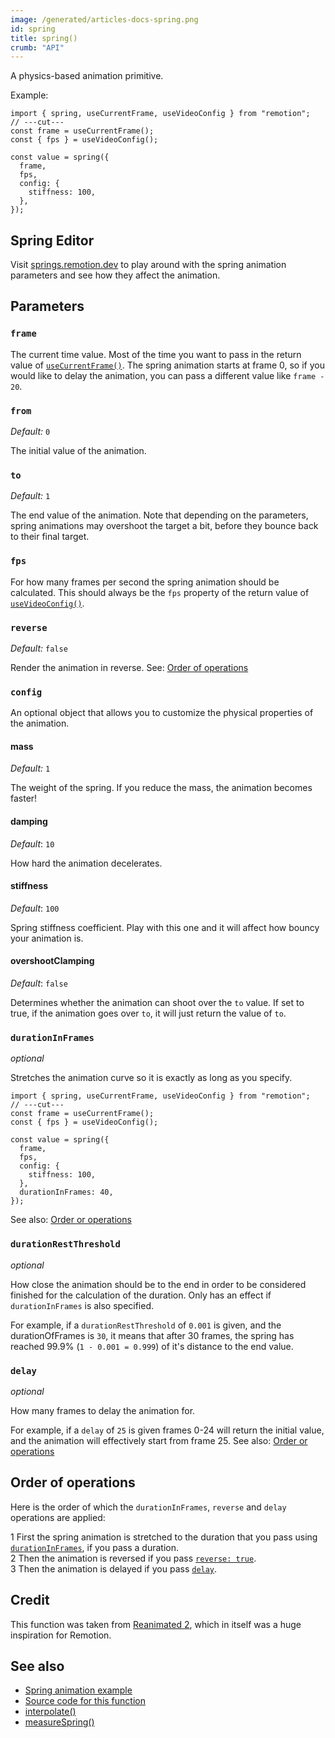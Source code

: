 ```yaml
---
image: /generated/articles-docs-spring.png
id: spring
title: spring()
crumb: "API"
---
```


A physics-based animation primitive.

Example:

```tsx twoslash title="spring-example.ts"
import { spring, useCurrentFrame, useVideoConfig } from "remotion";
// ---cut---
const frame = useCurrentFrame();
const { fps } = useVideoConfig();

const value = spring({
  frame,
  fps,
  config: {
    stiffness: 100,
  },
});
```

## Spring Editor

Visit [springs.remotion.dev](https://springs.remotion.dev) to play around with the spring animation parameters and see how they affect the animation.

## Parameters

### `frame`

The current time value. Most of the time you want to pass in the return value of [`useCurrentFrame()`](/docs/use-current-frame). The spring animation starts at frame 0, so if you would like to delay the animation, you can pass a different value like `frame - 20`.

### `from`

_Default:_ `0`

The initial value of the animation.

### `to`

_Default:_ `1`

The end value of the animation. Note that depending on the parameters, spring animations may overshoot the target a bit, before they bounce back to their final target.

### `fps`

For how many frames per second the spring animation should be calculated. This should always be the `fps` property of the return value of [`useVideoConfig()`](/docs/use-video-config).

### `reverse`<AvailableFrom v="3.3.92" />

_Default:_ `false`

Render the animation in reverse. See: [Order of operations](#order-of-operations)

### `config`

An optional object that allows you to customize the physical properties of the animation.

#### mass

_Default:_ `1`

The weight of the spring. If you reduce the mass, the animation becomes faster!

#### damping

_Default_: `10`

How hard the animation decelerates.

#### stiffness

_Default_: `100`

Spring stiffness coefficient. Play with this one and it will affect how bouncy your animation is.

#### overshootClamping

_Default_: `false`

Determines whether the animation can shoot over the `to` value. If set to true, if the animation goes over `to`, it will just return the value of `to`.

### `durationInFrames`<AvailableFrom v="3.0.27" />

_optional_

Stretches the animation curve so it is exactly as long as you specify.

```tsx twoslash title="spring-example.ts"
import { spring, useCurrentFrame, useVideoConfig } from "remotion";
// ---cut---
const frame = useCurrentFrame();
const { fps } = useVideoConfig();

const value = spring({
  frame,
  fps,
  config: {
    stiffness: 100,
  },
  durationInFrames: 40,
});
```

See also: [Order or operations](#order-of-operations)

### `durationRestThreshold`<AvailableFrom v="3.0.27" />

_optional_

How close the animation should be to the end in order to be considered finished for the calculation of the duration. Only has an effect if `durationInFrames` is also specified.

For example, if a `durationRestThreshold` of `0.001` is given, and the durationOfFrames is `30`, it means that after 30 frames, the spring has reached 99.9% (`1 - 0.001 = 0.999`) of it's distance to the end value.

### `delay`<AvailableFrom v="3.3.90" />

_optional_

How many frames to delay the animation for.

For example, if a `delay` of `25` is given frames 0-24 will return the initial value, and the animation will effectively start from frame 25. See also: [Order or operations](#order-of-operations)

## Order of operations

Here is the order of which the `durationInFrames`, `reverse` and `delay` operations are applied:

<Step>1</Step> First the spring animation is stretched to the duration that you pass using <a href="#durationinframes"><code>durationInFrames</code></a>, if you pass a duration.<br/>
<Step>2</Step> Then the animation is reversed if you pass <a href="#reverse-"><code>reverse: true</code></a>.<br/>
<Step>3</Step> Then the animation is delayed if you pass <a href="#delay-"><code>delay</code></a>.

## Credit

This function was taken from [Reanimated 2](https://github.com/software-mansion/react-native-reanimated), which in itself was a huge inspiration for Remotion.

## See also

- [Spring animation example](/docs/animating-properties#using-spring-animations)
- [Source code for this function](https://github.com/remotion-dev/remotion/blob/main/packages/core/src/spring/index.ts)
- [interpolate()](/docs/interpolate)
- [measureSpring()](/docs/measure-spring)

